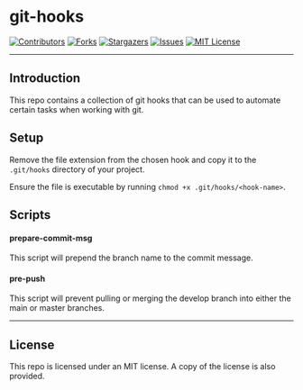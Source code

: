 # git-hooks

[![Contributors][contributors-shield]][contributors-url]
[![Forks][forks-shield]][forks-url]
[![Stargazers][stars-shield]][stars-url]
[![Issues][issues-shield]][issues-url]
[![MIT License][license-shield]][license-url]

---

## Introduction

This repo contains a collection of git hooks that can be used to automate certain tasks when working with git.

## Setup

Remove the file extension from the chosen hook and copy it to the `.git/hooks` directory of your project.

Ensure the file is executable by running `chmod +x .git/hooks/<hook-name>`.

## Scripts

#### prepare-commit-msg

This script will prepend the branch name to the commit message.

#### pre-push

This script will prevent pulling or merging the develop branch into either the main or master branches.

---

## License

This repo is licensed under an MIT license. A copy of the license is also provided.

[contributors-shield]: https://img.shields.io/github/contributors/jordandarlington/git-hooks.svg?style=for-the-badge
[contributors-url]: https://github.com/jordandarlington
[forks-shield]: https://img.shields.io/github/forks/jordandarlington/git-hooks.svg?style=for-the-badge
[forks-url]: https://github.com/jordandarlington/git-hooks/network/members
[stars-shield]: https://img.shields.io/github/stars/jordandarlington/git-hooks.svg?style=for-the-badge
[stars-url]: https://github.com/jordandarlington/git-hooks/stargazers
[issues-shield]: https://img.shields.io/github/issues/jordandarlington/git-hooks.svg?style=for-the-badge
[issues-url]: https://github.com/jordandarlington/git-hooks/issues
[license-shield]: https://img.shields.io/github/license/jordandarlington/git-hooks.svg?style=for-the-badge
[license-url]: https://github.com/jordandarlington/git-hooks/blob/main/LICENSE